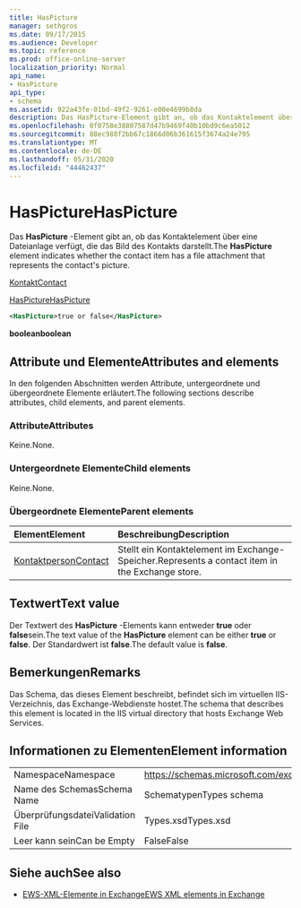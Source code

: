 ```yaml
---
title: HasPicture
manager: sethgros
ms.date: 09/17/2015
ms.audience: Developer
ms.topic: reference
ms.prod: office-online-server
localization_priority: Normal
api_name:
- HasPicture
api_type:
- schema
ms.assetid: 922a43fe-01bd-49f2-9261-e00e4699b8da
description: Das HasPicture-Element gibt an, ob das Kontaktelement über eine Dateianlage verfügt, die das Bild des Kontakts darstellt.
ms.openlocfilehash: 0f0758e38807587d47b9469f40b10bd9c6ea5012
ms.sourcegitcommit: 88ec988f2bb67c1866d06b361615f3674a24e795
ms.translationtype: MT
ms.contentlocale: de-DE
ms.lasthandoff: 05/31/2020
ms.locfileid: "44462437"
---
```

# <a name="haspicture"></a><span data-ttu-id="ff28b-103">HasPicture</span><span class="sxs-lookup"><span data-stu-id="ff28b-103">HasPicture</span></span>

<span data-ttu-id="ff28b-104">Das **HasPicture** -Element gibt an, ob das Kontaktelement über eine Dateianlage verfügt, die das Bild des Kontakts darstellt.</span><span class="sxs-lookup"><span data-stu-id="ff28b-104">The **HasPicture** element indicates whether the contact item has a file attachment that represents the contact's picture.</span></span> 
  
[<span data-ttu-id="ff28b-105">Kontakt</span><span class="sxs-lookup"><span data-stu-id="ff28b-105">Contact</span></span>](contact.md)
  
[<span data-ttu-id="ff28b-106">HasPicture</span><span class="sxs-lookup"><span data-stu-id="ff28b-106">HasPicture</span></span>](haspicture.md)
  
```xml
<HasPicture>true or false</HasPicture>
```

 <span data-ttu-id="ff28b-107">**boolean**</span><span class="sxs-lookup"><span data-stu-id="ff28b-107">**boolean**</span></span>
## <a name="attributes-and-elements"></a><span data-ttu-id="ff28b-108">Attribute und Elemente</span><span class="sxs-lookup"><span data-stu-id="ff28b-108">Attributes and elements</span></span>

<span data-ttu-id="ff28b-109">In den folgenden Abschnitten werden Attribute, untergeordnete und übergeordnete Elemente erläutert.</span><span class="sxs-lookup"><span data-stu-id="ff28b-109">The following sections describe attributes, child elements, and parent elements.</span></span>
  
### <a name="attributes"></a><span data-ttu-id="ff28b-110">Attribute</span><span class="sxs-lookup"><span data-stu-id="ff28b-110">Attributes</span></span>

<span data-ttu-id="ff28b-111">Keine.</span><span class="sxs-lookup"><span data-stu-id="ff28b-111">None.</span></span>
  
### <a name="child-elements"></a><span data-ttu-id="ff28b-112">Untergeordnete Elemente</span><span class="sxs-lookup"><span data-stu-id="ff28b-112">Child elements</span></span>

<span data-ttu-id="ff28b-113">Keine.</span><span class="sxs-lookup"><span data-stu-id="ff28b-113">None.</span></span>
  
### <a name="parent-elements"></a><span data-ttu-id="ff28b-114">Übergeordnete Elemente</span><span class="sxs-lookup"><span data-stu-id="ff28b-114">Parent elements</span></span>

|<span data-ttu-id="ff28b-115">**Element**</span><span class="sxs-lookup"><span data-stu-id="ff28b-115">**Element**</span></span>|<span data-ttu-id="ff28b-116">**Beschreibung**</span><span class="sxs-lookup"><span data-stu-id="ff28b-116">**Description**</span></span>|
|:-----|:-----|
|[<span data-ttu-id="ff28b-117">Kontaktperson</span><span class="sxs-lookup"><span data-stu-id="ff28b-117">Contact</span></span>](contact.md) <br/> |<span data-ttu-id="ff28b-118">Stellt ein Kontaktelement im Exchange-Speicher.</span><span class="sxs-lookup"><span data-stu-id="ff28b-118">Represents a contact item in the Exchange store.</span></span>  <br/> |
   
## <a name="text-value"></a><span data-ttu-id="ff28b-119">Textwert</span><span class="sxs-lookup"><span data-stu-id="ff28b-119">Text value</span></span>

<span data-ttu-id="ff28b-120">Der Textwert des **HasPicture** -Elements kann entweder **true** oder **false**sein.</span><span class="sxs-lookup"><span data-stu-id="ff28b-120">The text value of the **HasPicture** element can be either **true** or **false**.</span></span> <span data-ttu-id="ff28b-121">Der Standardwert ist **false**.</span><span class="sxs-lookup"><span data-stu-id="ff28b-121">The default value is **false**.</span></span>
  
## <a name="remarks"></a><span data-ttu-id="ff28b-122">Bemerkungen</span><span class="sxs-lookup"><span data-stu-id="ff28b-122">Remarks</span></span>

<span data-ttu-id="ff28b-123">Das Schema, das dieses Element beschreibt, befindet sich im virtuellen IIS-Verzeichnis, das Exchange-Webdienste hostet.</span><span class="sxs-lookup"><span data-stu-id="ff28b-123">The schema that describes this element is located in the IIS virtual directory that hosts Exchange Web Services.</span></span>
  
## <a name="element-information"></a><span data-ttu-id="ff28b-124">Informationen zu Elementen</span><span class="sxs-lookup"><span data-stu-id="ff28b-124">Element information</span></span>

|||
|:-----|:-----|
|<span data-ttu-id="ff28b-125">Namespace</span><span class="sxs-lookup"><span data-stu-id="ff28b-125">Namespace</span></span>  <br/> |https://schemas.microsoft.com/exchange/services/2006/types  <br/> |
|<span data-ttu-id="ff28b-126">Name des Schemas</span><span class="sxs-lookup"><span data-stu-id="ff28b-126">Schema Name</span></span>  <br/> |<span data-ttu-id="ff28b-127">Schematypen</span><span class="sxs-lookup"><span data-stu-id="ff28b-127">Types schema</span></span>  <br/> |
|<span data-ttu-id="ff28b-128">Überprüfungsdatei</span><span class="sxs-lookup"><span data-stu-id="ff28b-128">Validation File</span></span>  <br/> |<span data-ttu-id="ff28b-129">Types.xsd</span><span class="sxs-lookup"><span data-stu-id="ff28b-129">Types.xsd</span></span>  <br/> |
|<span data-ttu-id="ff28b-130">Leer kann sein</span><span class="sxs-lookup"><span data-stu-id="ff28b-130">Can be Empty</span></span>  <br/> |<span data-ttu-id="ff28b-131">False</span><span class="sxs-lookup"><span data-stu-id="ff28b-131">False</span></span>  <br/> |
   
## <a name="see-also"></a><span data-ttu-id="ff28b-132">Siehe auch</span><span class="sxs-lookup"><span data-stu-id="ff28b-132">See also</span></span>



- [<span data-ttu-id="ff28b-133">EWS-XML-Elemente in Exchange</span><span class="sxs-lookup"><span data-stu-id="ff28b-133">EWS XML elements in Exchange</span></span>](ews-xml-elements-in-exchange.md)

